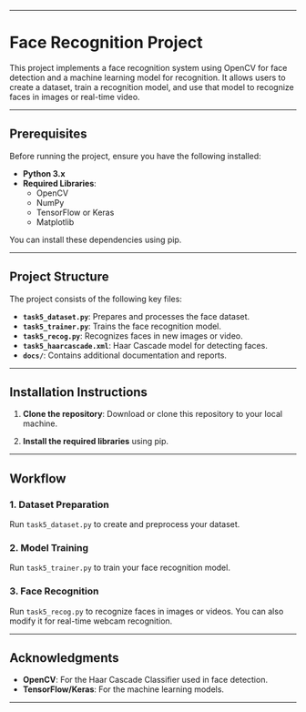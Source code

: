 
---

# Face Recognition Project

This project implements a face recognition system using OpenCV for face detection and a machine learning model for recognition. It allows users to create a dataset, train a recognition model, and use that model to recognize faces in images or real-time video.

---

## Prerequisites

Before running the project, ensure you have the following installed:

- **Python 3.x**
- **Required Libraries**: 
  - OpenCV
  - NumPy
  - TensorFlow or Keras
  - Matplotlib

You can install these dependencies using pip.

---

## Project Structure

The project consists of the following key files:

- **`task5_dataset.py`**: Prepares and processes the face dataset.
- **`task5_trainer.py`**: Trains the face recognition model.
- **`task5_recog.py`**: Recognizes faces in new images or video.
- **`task5_haarcascade.xml`**: Haar Cascade model for detecting faces.
- **`docs/`**: Contains additional documentation and reports.

---

## Installation Instructions

1. **Clone the repository**:
   Download or clone this repository to your local machine.

2. **Install the required libraries** using pip.

---

## Workflow

### 1. Dataset Preparation

Run `task5_dataset.py` to create and preprocess your dataset.

### 2. Model Training

Run `task5_trainer.py` to train your face recognition model.

### 3. Face Recognition

Run `task5_recog.py` to recognize faces in images or videos. You can also modify it for real-time webcam recognition.

---

## Acknowledgments

- **OpenCV**: For the Haar Cascade Classifier used in face detection.
- **TensorFlow/Keras**: For the machine learning models.

---